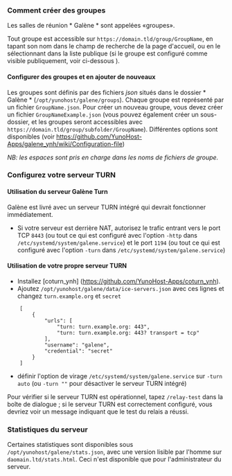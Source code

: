 ### Comment créer des groupes

Les salles de réunion * Galène * sont appelées «groupes».

Tout groupe est accessible sur `https://domain.tld/group/GroupName`, en tapant son nom dans le champ de recherche de la page d'accueil, ou en le sélectionnant dans la liste publique (si le groupe est configuré comme visible publiquement, voir ci-dessous ).

#### Configurer des groupes et en ajouter de nouveaux

Les groupes sont définis par des fichiers *json* situés dans le dossier * Galène * (`/opt/yunohost/galene/groups`). Chaque groupe est représenté par un fichier `GroupName.json`.
Pour créer un nouveau groupe, vous devez créer un fichier `GroupNameExample.json` (vous pouvez également créer un sous-dossier, et les groupes seront accessibles avec` https://domain.tld/group/subfolder/GroupName`). Différentes options sont disponibles (voir https://github.com/YunoHost-Apps/galene_ynh/wiki/Configuration-file)

*NB: les espaces sont pris en charge dans les noms de fichiers de groupe.* 

### Configurez votre serveur TURN

#### Utilisation du serveur Galène Turn
Galène est livré avec un serveur TURN intégré qui devrait fonctionner immédiatement.
- Si votre serveur est derrière NAT, autorisez le trafic entrant vers le port TCP `8443` (ou tout ce qui est configuré avec l'option `-http` dans `/etc/systemd/system/galene.service`) et le port `1194` (ou tout ce qui est configuré avec l'option `-turn` dans `/etc/systemd/system/galene.service`)

#### Utilisation de votre propre serveur TURN
- Installez [coturn_ynh] (https://github.com/YunoHost-Apps/coturn_ynh).
- Ajoutez `/opt/yunohost/galene/data/ice-servers.json` avec ces lignes et changez `turn.example.org` et `secret`

```
    [
        {
            "urls": [
                "turn: turn.example.org: 443",
                "turn: turn.example.org: 443? transport = tcp"
            ],
            "username": "galene",
            "credential": "secret"
        }
    ]
``` 
- définir l'option de virage `/etc/systemd/system/galene.service` sur `-turn auto` (ou `-turn ""` pour désactiver le serveur TURN intégré) 

Pour vérifier si le serveur TURN est opérationnel, tapez `/relay-test` dans la boîte de dialogue ; si le serveur TURN est correctement configuré, vous devriez voir un message indiquant que le test du relais a réussi.

### Statistiques du serveur

Certaines statistiques sont disponibles sous `/opt/yunohost/galene/stats.json`, avec une version lisible par l'homme sur `daomain.ltd/stats.html`. Ceci n'est disponible que pour l'administrateur du serveur. 
